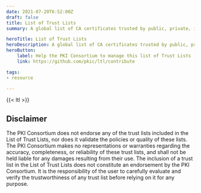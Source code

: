 ```yaml
---
date: 2021-07-20T6:52:00Z
draft: false
title: List of Trust Lists
summary: A global list of CA certificates trusted by public, private, industry, or solution-specific PKI

heroTitle: List of Trust Lists
heroDescription: A global list of CA certificates trusted by public, private, industry, or solution-specific PKI
heroButton: 
    label: Help the PKI Consortium to manage this list of Trust Lists
    link: https://github.com/pkic/ltl/contribute

tags:
- resource

---
```


{{< ltl >}}

## Disclaimer

The PKI Consortium does not endorse any of the trust lists included in the List of Trust Lists, nor does it validate the policies or quality of these lists. The PKI Consortium makes no representations or warranties regarding the accuracy, completeness, or reliability of these trust lists, and shall not be held liable for any damages resulting from their use. The inclusion of a trust list in the List of Trust Lists does not constitute an endorsement by the PKI Consortium. It is the responsibility of the user to carefully evaluate and verify the trustworthiness of any trust list before relying on it for any purpose.